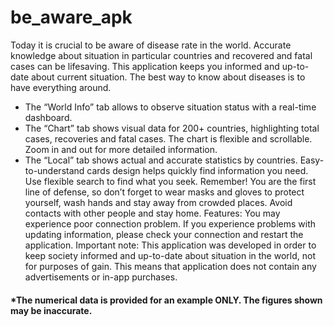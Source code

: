 # be_aware_apk

Today it is crucial to be aware of disease rate in the world. Accurate knowledge about situation in particular countries and recovered and fatal cases can be lifesaving.
This application keeps you informed and up-to-date about current situation. The best way to know about diseases is to have everything around.
* The “World Info” tab allows to observe situation status with a real-time dashboard.
* The “Chart” tab shows visual data for 200+ countries, highlighting total cases, recoveries and fatal cases. The chart is flexible and scrollable. Zoom in and out for more detailed information.
* The “Local” tab shows actual and accurate statistics by countries. Easy-to-understand cards design helps quickly find information you need. Use flexible search to find what you seek.
 Remember! You are the first line of defense, so don’t forget to wear masks and gloves to protect yourself, wash hands and stay away from crowded places. Avoid contacts with other people and stay home.
Features:
You may experience poor connection problem. If you experience problems with updating information, please check your connection and restart the application.
Important note:
This application was developed in order to keep society informed and up-to-date about situation in the world, not for purposes of gain. This means that application does not contain any advertisements or in-app purchases.

#### *The numerical data is provided for an example ONLY. The figures shown may be inaccurate.
